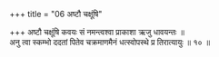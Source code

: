 +++
title = "06 अष्टौ चक्षूंषि"

+++
अष्टौ चक्षूंषि कवयः सं नमन्त्वश्वा प्राकाशा ऋजु धावयन्तः ॥  
अनु त्वा स्कम्भो ददतां पितेव चक्रमाणमैनं धत्स्वोपस्थे प्र तिरात्यायुः ॥ १० ॥